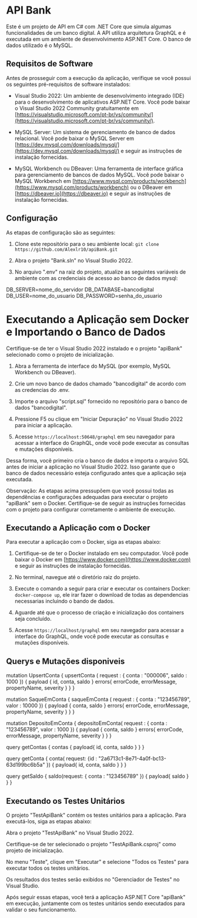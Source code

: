 # API Bank
Este é um projeto de API em C# com .NET Core que simula algumas funcionalidades de um banco digital. A API utiliza arquitetura GraphQL e é executada em um ambiente de desenvolvimento ASP.NET Core. O banco de dados utilizado é o MySQL.

## Requisitos de Software
Antes de prosseguir com a execução da aplicação, verifique se você possui os seguintes pré-requisitos de software instalados:

- Visual Studio 2022: Um ambiente de desenvolvimento integrado (IDE) para o desenvolvimento de aplicativos ASP.NET Core. Você pode baixar o Visual Studio 2022 Community gratuitamente em [https://visualstudio.microsoft.com/pt-br/vs/community/](https://visualstudio.microsoft.com/pt-br/vs/community/).

- MySQL Server: Um sistema de gerenciamento de banco de dados relacional. Você pode baixar o MySQL Server em [https://dev.mysql.com/downloads/mysql/](https://dev.mysql.com/downloads/mysql/) e seguir as instruções de instalação fornecidas.

- MySQL Workbench ou DBeaver: Uma ferramenta de interface gráfica para gerenciamento de bancos de dados MySQL. Você pode baixar o MySQL Workbench em [https://www.mysql.com/products/workbench](https://www.mysql.com/products/workbench) ou o DBeaver em [https://dbeaver.io](https://dbeaver.io) e seguir as instruções de instalação fornecidas.

## Configuração
As etapas de configuração são as seguintes:

1. Clone este repositório para o seu ambiente local: `git clone https://github.com/Alexlr10/apiBank.git`

2. Abra o projeto "Bank.sln" no Visual Studio 2022.

3. No arquivo ".env" na raiz do projeto, atualize as seguintes variáveis de ambiente com as credenciais de acesso ao banco de dados mysql:

DB_SERVER=nome_do_servidor
DB_DATABASE=bancodigital
DB_USER=nome_do_usuario
DB_PASSWORD=senha_do_usuario


# Executando a Aplicação sem Docker e Importando o Banco de Dados

Certifique-se de ter o Visual Studio 2022 instalado e o projeto "apiBank" selecionado como o projeto de inicialização.

1. Abra a ferramenta de interface do MySQL (por exemplo, MySQL Workbench ou DBeaver).

2. Crie um novo banco de dados chamado "bancodigital" de acordo com as credencias do .env.

3. Importe o arquivo "script.sql" fornecido no repositório para o banco de dados "bancodigital".

4. Pressione F5 ou clique em "Iniciar Depuração" no Visual Studio 2022 para iniciar a aplicação.

5. Acesse `https://localhost:50648/graphql` em seu navegador para acessar a interface do GraphQL, onde você pode executar as consultas e mutações disponíveis.

Dessa forma, você primeiro cria o banco de dados e importa o arquivo SQL antes de iniciar a aplicação no Visual Studio 2022. Isso garante que o banco de dados necessário esteja configurado antes que a aplicação seja executada.

Observação: As etapas acima pressupõem que você possui todas as dependências e configurações adequadas para executar o projeto "apiBank" sem o Docker. Certifique-se de seguir as instruções fornecidas com o projeto para configurar corretamente o ambiente de execução.


## Executando a Aplicação com o Docker
Para executar a aplicação com o Docker, siga as etapas abaixo:

1. Certifique-se de ter o Docker instalado em seu computador. Você pode baixar o Docker em [https://www.docker.com](https://www.docker.com) e seguir as instruções de instalação fornecidas.

2. No terminal, navegue até o diretório raiz do projeto.

3. Execute o comando a seguir para criar e executar os containers Docker: `docker-compose up`, ele irar fazer o download de todas as dependencias necessarias incluindo o bando de dados.

4. Aguarde até que o processo de criação e inicialização dos containers seja concluído.

5. Acesse `https://localhost/graphql` em seu navegador para acessar a interface do GraphQL, onde você pode executar as consultas e mutações disponíveis.

## Querys e Mutações disponiveis
mutation UpsertConta {
  upsertConta ( request : {
    conta : "000006",
    saldo : 1000
  }) {
    payload {
      id,
      conta,
      saldo
    }
    errors{
      errorCode,
      errorMessage,
      propertyName,
      severity
    }
  } 
}

mutation SaqueEmConta {
  saqueEmConta ( request : {
    conta : "123456789",
    valor : 10000
  }) {
    payload {
      conta,
      saldo
    }
    errors{
      errorCode,
      errorMessage,
      propertyName,
      severity
    }
  } 
}

mutation DepositoEmConta {
  depositoEmConta( request : {
    conta : "123456789",
    valor : 1000
  }) {
    payload {
      conta,
      saldo
    }
    errors{
      errorCode,
      errorMessage,
      propertyName,
      severity
    }
  } 
}

query getContas {
  contas {
    payload{
      id,
      conta,
      saldo
    }
  }
}

query getConta {
  conta( request: {id : "2a6713c1-8e71-4a0f-bc13-63d199bc6b5a" }) {
    payload{
      id,
      conta,
      saldo
    }
  }
}

query getSaldo {
  saldo(request: { conta : "123456789" }) {
    payload{
      saldo
    }
  }
}


## Executando os Testes Unitários
O projeto "TestApiBank" contém os testes unitários para a aplicação. Para executá-los, siga as etapas abaixo:

Abra o projeto "TestApiBank" no Visual Studio 2022.

Certifique-se de ter selecionado o projeto "TestApiBank.csproj" como projeto de inicialização.

No menu "Teste", clique em "Executar" e selecione "Todos os Testes" para executar todos os testes unitários.

Os resultados dos testes serão exibidos no "Gerenciador de Testes" no Visual Studio.

Após seguir essas etapas, você terá a aplicação ASP.NET Core "apiBank" em execução, juntamente com os testes unitários sendo executados para validar o seu funcionamento.







